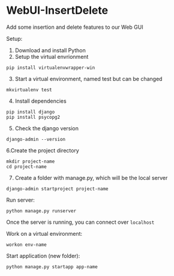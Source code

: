 # WebUI-InsertDelete
Add some insertion and delete features to our Web GUI

Setup:
1. Download and install Python
2. Setup the virtual envrionment

``` pip install virtualenvwrapper-win ```

3. Start a virtual environment, named test but can be changed

``` mkvirtualenv test ```

4. Install dependencies

``` 
pip install django 
pip install psycopg2
```

5. Check the django version

``` django-admin --version ```

6.Create the project directory

```
mkdir project-name
cd project-name
```

7. Create a folder with manage.py, which will be the local server

``` django-admin startproject project-name ```

Run server:

``` python manage.py runserver ```

Once the server is running, you can connect over `localhost`

Work on a virtual environment:

``` workon env-name ```

Start application (new folder):

``` python manage.py startapp app-name ```
